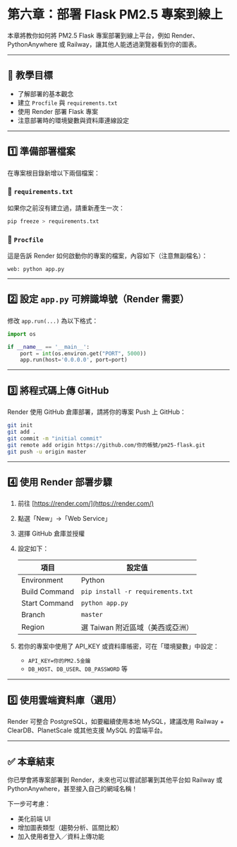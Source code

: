 # 第六章：部署 Flask PM2.5 專案到線上

本章將教你如何將 PM2.5 Flask 專案部署到線上平台，例如 Render、PythonAnywhere 或 Railway，讓其他人能透過瀏覽器看到你的圖表。

---

## 🎯 教學目標

- 了解部署的基本觀念
- 建立 `Procfile` 與 `requirements.txt`
- 使用 Render 部署 Flask 專案
- 注意部署時的環境變數與資料庫連線設定

---

## 1️⃣ 準備部署檔案

在專案根目錄新增以下兩個檔案：

### 📄 `requirements.txt`

如果你之前沒有建立過，請重新產生一次：

```bash
pip freeze > requirements.txt
```

### 📄 `Procfile`

這是告訴 Render 如何啟動你的專案的檔案，內容如下（注意無副檔名）：

```
web: python app.py
```

---

## 2️⃣ 設定 `app.py` 可辨識埠號（Render 需要）

修改 `app.run(...)` 為以下格式：

```python
import os

if __name__ == '__main__':
    port = int(os.environ.get("PORT", 5000))
    app.run(host='0.0.0.0', port=port)
```

---

## 3️⃣ 將程式碼上傳 GitHub

Render 使用 GitHub 倉庫部署，請將你的專案 Push 上 GitHub：

```bash
git init
git add .
git commit -m "initial commit"
git remote add origin https://github.com/你的帳號/pm25-flask.git
git push -u origin master
```

---

## 4️⃣ 使用 Render 部署步驟

1. 前往 [https://render.com/](https://render.com/)
2. 點選「New」→「Web Service」
3. 選擇 GitHub 倉庫並授權
4. 設定如下：

   | 項目            | 設定值              |
   |-----------------|---------------------|
   | Environment     | Python              |
   | Build Command   | `pip install -r requirements.txt` |
   | Start Command   | `python app.py`     |
   | Branch          | `master`            |
   | Region          | 選 Taiwan 附近區域（美西或亞洲）|

5. 若你的專案中使用了 API_KEY 或資料庫帳密，可在「環境變數」中設定：

   - `API_KEY=你的PM2.5金鑰`
   - `DB_HOST`、`DB_USER`、`DB_PASSWORD` 等

---

## 5️⃣ 使用雲端資料庫（選用）

Render 可整合 PostgreSQL，如要繼續使用本地 MySQL，建議改用 Railway + ClearDB、PlanetScale 或其他支援 MySQL 的雲端平台。

---

## ✅ 本章結束

你已學會將專案部署到 Render，未來也可以嘗試部署到其他平台如 Railway 或 PythonAnywhere，甚至接入自己的網域名稱！

下一步可考慮：
- 美化前端 UI
- 增加圖表類型（趨勢分析、區間比較）
- 加入使用者登入／資料上傳功能
